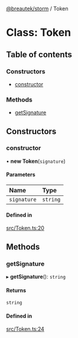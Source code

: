 [@breautek/storm](../README.md) / Token

# Class: Token

## Table of contents

### Constructors

- [constructor](Token.md#constructor)

### Methods

- [getSignature](Token.md#getsignature)

## Constructors

### constructor

• **new Token**(`signature`)

#### Parameters

| Name | Type |
| :------ | :------ |
| `signature` | `string` |

#### Defined in

[src/Token.ts:20](https://github.com/breautek/storm/blob/3dcafe4/src/Token.ts#L20)

## Methods

### getSignature

▸ **getSignature**(): `string`

#### Returns

`string`

#### Defined in

[src/Token.ts:24](https://github.com/breautek/storm/blob/3dcafe4/src/Token.ts#L24)

